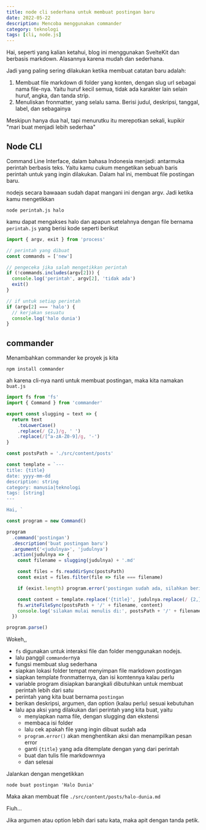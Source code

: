 ```yaml
---
title: node cli sederhana untuk membuat postingan baru
date: 2022-05-22
description: Mencoba menggunakan commander
category: teknologi
tags: [cli, node.js]
---
```


Hai, seperti yang kalian ketahui, blog ini menggunakan SvelteKit dan berbasis markdown. Alasannya karena mudah dan sederhana.

Jadi yang paling sering dilakukan ketika membuat catatan baru adalah:

1. Membuat file markdown di folder yang konten, dengan slug url sebagai nama file-nya. Yaitu huruf kecil semua, tidak ada karakter lain selain huruf, angka, dan tanda strip.
2. Menuliskan fronmatter, yang selalu sama. Berisi judul, deskripsi, tanggal, label, dan sebagainya

Meskipun hanya dua hal, tapi menurutku itu merepotkan sekali, kupikir "mari buat menjadi lebih sederhaa"

## Node CLI

Command Line Interface, dalam bahasa Indonesia menjadi: antarmuka perintah berbasis teks. Yaitu kamu cukum mengetikan sebuah baris perintah untuk yang ingin dilakukan. Dalam hal ini, membuat file postingan baru.

nodejs secara bawaaan sudah dapat mangani ini dengan argv. Jadi ketika kamu mengetikkan

```shell
node perintah.js halo
```

kamu dapat mengakses halo dan apapun setelahnya dengan file bernama `perintah.js` yang berisi kode seperti berikut

```js
import { argv, exit } from 'process'

// perintah yang dibuat
const commands = ['new']

// pengeceka jika salah mengetikkan perintah
if (!commands.includes(argv[2])) {
  console.log('perintah', argv[2], 'tidak ada')
  exit()
}

// if untuk setiap perintah
if (argv[2] === 'halo') {
  // kerjakan sesuatu
  console.log('halo dunia')
}
```

## commander

Menambahkan commander ke proyek js kita

```shell
npm install commander
```

ah karena cli-nya nanti untuk membuat postingan, maka kita namakan `buat.js`

```js
import fs from 'fs'
import { Command } from 'commander'

export const slugging = text => {
  return text
    .toLowerCase()
    .replace(/ {2,}/g, ' ')
    .replace(/[^a-zA-Z0-9]/g, '-')
}

const postsPath = './src/content/posts'

const template = `---
title: {title}
date: yyyy-mm-dd
description: string
category: manusia|teknologi
tags: [string]
---

Hai, `

const program = new Command()

program
  .command('postingan')
  .description('buat postingan baru')
  .argument('<judulnya>', 'judulnya')
  .action(judulnya => {
    const filename = slugging(judulnya) + '.md'

    const files = fs.readdirSync(postsPath)
    const exist = files.filter(file => file === filename)

    if (exist.length) program.error('postingan sudah ada, silahkan beri judul yang berbeda')

    const content = template.replace('{title}', judulnya.replace(/ {2,}/g, ' '))
    fs.writeFileSync(postsPath + '/' + filename, content)
    console.log('silakan mulai menulis di:', postsPath + '/' + filename)
  })

program.parse()
```

Wokeh,,

- `fs` digunakan untuk interaksi file dan folder menggunakan nodejs.
- lalu panggil `commander`nya
- fungsi membuat slug sederhana
- siapkan lokasi folder tempat menyimpan file markdown postingan
- siapkan template fronmatternya, dan isi komtennya kalau perlu
- variable program disiapkan barangkali dibutuhkan untuk membuat perintah lebih dari satu
- perintah yang kita buat bernama `postingan`
- berikan deskripsi, argumen, dan option (kalau perlu) sesuai kebutuhan
- lalu apa aksi yang dilakukan dari perintah yang kita buat, yaitu
  - menyiapkan nama file, dengan slugging dan ekstensi
  - membaca isi folder
  - lalu cek apakah file yang ingin dibuat sudah ada
  - `program.error()` akan menghentikan aksi dan menampilkan pesan error
  - ganti `{title}` yang ada ditemplate dengan yang dari perintah
  - buat dan tulis file markdownnya
  - dan selesai

Jalankan dengan mengetikkan

```shell
node buat postingan 'Halo Dunia'
```

Maka akan membuat file `./src/content/posts/halo-dunia.md`

Fiuh...

Jika argumen atau option lebih dari satu kata, maka apit dengan tanda petik.
